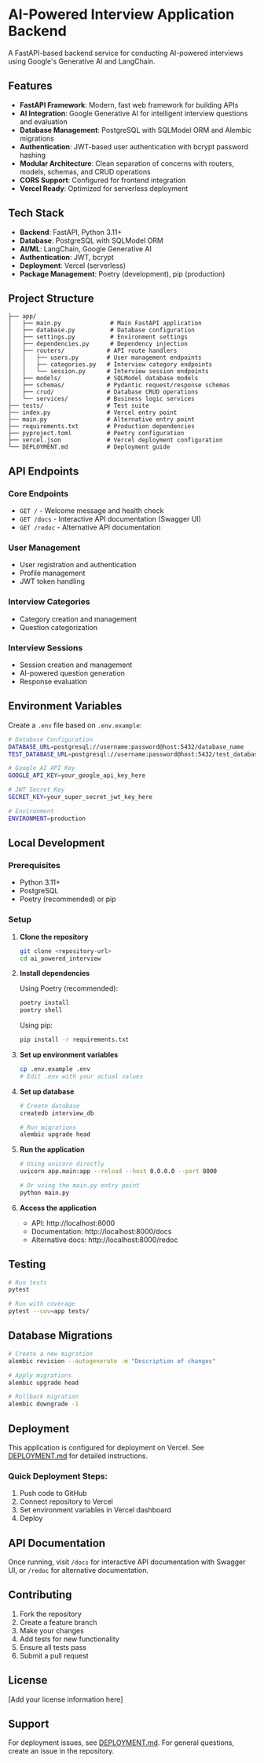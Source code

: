 # AI-Powered Interview Application Backend

A FastAPI-based backend service for conducting AI-powered interviews using Google's Generative AI and LangChain.

## Features

- **FastAPI Framework**: Modern, fast web framework for building APIs
- **AI Integration**: Google Generative AI for intelligent interview questions and evaluation
- **Database Management**: PostgreSQL with SQLModel ORM and Alembic migrations
- **Authentication**: JWT-based user authentication with bcrypt password hashing
- **Modular Architecture**: Clean separation of concerns with routers, models, schemas, and CRUD operations
- **CORS Support**: Configured for frontend integration
- **Vercel Ready**: Optimized for serverless deployment

## Tech Stack

- **Backend**: FastAPI, Python 3.11+
- **Database**: PostgreSQL with SQLModel ORM
- **AI/ML**: LangChain, Google Generative AI
- **Authentication**: JWT, bcrypt
- **Deployment**: Vercel (serverless)
- **Package Management**: Poetry (development), pip (production)

## Project Structure

```
├── app/
│   ├── main.py              # Main FastAPI application
│   ├── database.py          # Database configuration
│   ├── settings.py          # Environment settings
│   ├── dependencies.py      # Dependency injection
│   ├── routers/            # API route handlers
│   │   ├── users.py        # User management endpoints
│   │   ├── categories.py   # Interview category endpoints
│   │   └── session.py      # Interview session endpoints
│   ├── models/             # SQLModel database models
│   ├── schemas/            # Pydantic request/response schemas
│   ├── crud/               # Database CRUD operations
│   └── services/           # Business logic services
├── tests/                  # Test suite
├── index.py                # Vercel entry point
├── main.py                 # Alternative entry point
├── requirements.txt        # Production dependencies
├── pyproject.toml          # Poetry configuration
├── vercel.json             # Vercel deployment configuration
└── DEPLOYMENT.md           # Deployment guide
```

## API Endpoints

### Core Endpoints
- `GET /` - Welcome message and health check
- `GET /docs` - Interactive API documentation (Swagger UI)
- `GET /redoc` - Alternative API documentation

### User Management
- User registration and authentication
- Profile management
- JWT token handling

### Interview Categories
- Category creation and management
- Question categorization

### Interview Sessions
- Session creation and management
- AI-powered question generation
- Response evaluation

## Environment Variables

Create a `.env` file based on `.env.example`:

```bash
# Database Configuration
DATABASE_URL=postgresql://username:password@host:5432/database_name
TEST_DATABASE_URL=postgresql://username:password@host:5432/test_database_name

# Google AI API Key
GOOGLE_API_KEY=your_google_api_key_here

# JWT Secret Key
SECRET_KEY=your_super_secret_jwt_key_here

# Environment
ENVIRONMENT=production
```

## Local Development

### Prerequisites
- Python 3.11+
- PostgreSQL
- Poetry (recommended) or pip

### Setup

1. **Clone the repository**
   ```bash
   git clone <repository-url>
   cd ai_powered_interview
   ```

2. **Install dependencies**
   
   Using Poetry (recommended):
   ```bash
   poetry install
   poetry shell
   ```
   
   Using pip:
   ```bash
   pip install -r requirements.txt
   ```

3. **Set up environment variables**
   ```bash
   cp .env.example .env
   # Edit .env with your actual values
   ```

4. **Set up database**
   ```bash
   # Create database
   createdb interview_db
   
   # Run migrations
   alembic upgrade head
   ```

5. **Run the application**
   ```bash
   # Using uvicorn directly
   uvicorn app.main:app --reload --host 0.0.0.0 --port 8000
   
   # Or using the main.py entry point
   python main.py
   ```

6. **Access the application**
   - API: http://localhost:8000
   - Documentation: http://localhost:8000/docs
   - Alternative docs: http://localhost:8000/redoc

## Testing

```bash
# Run tests
pytest

# Run with coverage
pytest --cov=app tests/
```

## Database Migrations

```bash
# Create a new migration
alembic revision --autogenerate -m "Description of changes"

# Apply migrations
alembic upgrade head

# Rollback migration
alembic downgrade -1
```

## Deployment

This application is configured for deployment on Vercel. See [DEPLOYMENT.md](./DEPLOYMENT.md) for detailed instructions.

### Quick Deployment Steps:
1. Push code to GitHub
2. Connect repository to Vercel
3. Set environment variables in Vercel dashboard
4. Deploy

## API Documentation

Once running, visit `/docs` for interactive API documentation with Swagger UI, or `/redoc` for alternative documentation.

## Contributing

1. Fork the repository
2. Create a feature branch
3. Make your changes
4. Add tests for new functionality
5. Ensure all tests pass
6. Submit a pull request

## License

[Add your license information here]

## Support

For deployment issues, see [DEPLOYMENT.md](./DEPLOYMENT.md).
For general questions, create an issue in the repository.
